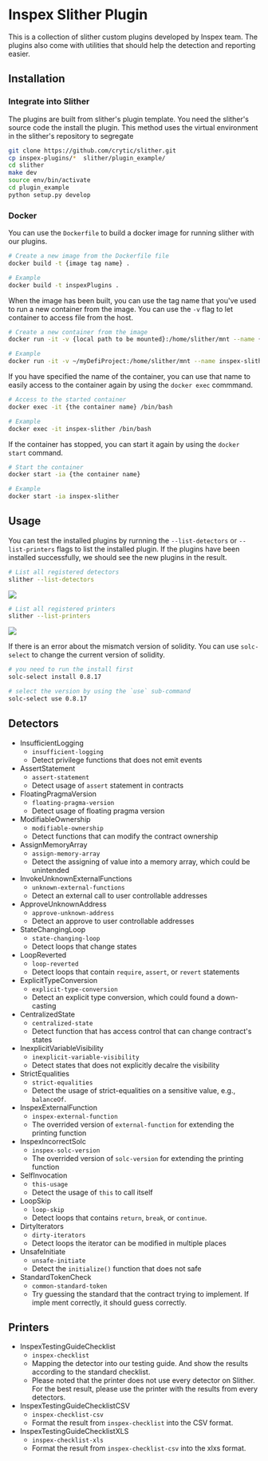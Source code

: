 # Inspex Slither Plugin

This is a collection of slither custom plugins developed by Inspex team. The plugins also come with utilities that should help the detection and reporting easier.

## Installation

### Integrate into Slither

The plugins are built from slither's plugin template. You need the slither's source code the install the plugin. This method uses the virtual environment in the slither's repository to segregate

```bash
git clone https://github.com/crytic/slither.git
cp inspex-plugins/*  slither/plugin_example/
cd slither
make dev
source env/bin/activate
cd plugin_example
python setup.py develop
```

### Docker

You can use the `Dockerfile` to build a docker image for running slither with our plugins. 

```bash
# Create a new image from the Dockerfile file
docker build -t {image tag name} .

# Example
docker build -t inspexPlugins .
```

When the image has been built, you can use the tag name that you've used to run a new container from the image. You can use the `-v` flag to let container to access file from the host. 

```bash
# Create a new container from the image
docker run -it -v {local path to be mounted}:/home/slither/mnt --name {new name of the container} {tag name of the image}

# Example
docker run -it -v ~/myDefiProject:/home/slither/mnt --name inspex-slither inspexPlugin
```

If you have specified the name of the container, you can use that name to easily access to the container again by using the `docker exec` commmand.

```bash
# Access to the started container
docker exec -it {the container name} /bin/bash

# Example
docker exec -it inspex-slither /bin/bash
```

If the container has stopped, you can start it again by using the `docker start` command.
```bash
# Start the container
docker start -ia {the container name}

# Example
docker start -ia inspex-slither
```

## Usage

You can test the installed plugins by rurnning the `--list-detectors` or `--list-printers` flags to list the installed plugin. If the plugins have been installed successfully, we should see the new plugins in the result.

```bash
# List all registered detectors
slither --list-detectors
```

![](https://s3-ap-northeast-1.amazonaws.com/inspex-hackmd-ee/uploads/upload_5508a23ba6db494d7961f68c591b5281.png)

```bash
# List all registered printers
slither --list-printers
```

![](https://s3-ap-northeast-1.amazonaws.com/inspex-hackmd-ee/uploads/upload_8fe80b8d67d73664ac87fa96858e07ed.png)

If there is an error about the mismatch version of solidity. You can use `solc-select` to change the current version of solidity.

```bash
# you need to run the install first
solc-select install 0.8.17

# select the version by using the `use` sub-command 
solc-select use 0.8.17
```

## Detectors


- InsufficientLogging
    - `insufficient-logging`
    - Detect privilege functions that does not emit events 
- AssertStatement
    - `assert-statement`
    - Detect usage of `assert` statement in contracts
- FloatingPragmaVersion
    - `floating-pragma-version`
    - Detect usage of floating pragma version
- ModifiableOwnership
    - `modifiable-ownership`
    - Detect functions that can modify the contract ownership
- AssignMemoryArray
    - `assign-memory-array`
    - Detect the assigning of value into a memory array, which could be unintended
- InvokeUnknownExternalFunctions
    - `unknown-external-functions`
    - Detect an external call to user controllable addresses
- ApproveUnknownAddress
    - `approve-unknown-address`
    - Detect an approve to user controllable addresses
- StateChangingLoop
    - `state-changing-loop`
    - Detect loops that change states
- LoopReverted
    - `loop-reverted`
    - Detect loops that contain `require`, `assert`, or `revert` statements
- ExplicitTypeConversion
    - `explicit-type-conversion`
    - Detect an explicit type conversion, which could found a down-casting
- CentralizedState
    - `centralized-state`
    - Detect function that has access control that can change contract's states
- InexplicitVariableVisibility
    - `inexplicit-variable-visibility`
    - Detect states that does not explicitly decalre the visibility
- StrictEqualities
    - `strict-equalities`
    - Detect the usage of strict-equalities on a sensitive value, e.g., `balanceOf`.
- InspexExternalFunction
    - `inspex-external-function`
    - The overrided version of `external-function` for extending the printing function
- InspexIncorrectSolc
    - `inspex-solc-version`
    - The overrided version of `solc-version` for extending the printing function
- SelfInvocation
    - `this-usage`
    - Detect the usage of `this` to call itself
- LoopSkip
    - `loop-skip`
    - Detect loops that contains `return`, `break`, or `continue`.
- DirtyIterators
    - `dirty-iterators`
    - Detect loops the iterator can be modified in multiple places
- UnsafeInitiate
    - `unsafe-initiate`
    - Detect the `initialize()` function that does not safe 
- StandardTokenCheck
    - `common-standard-token`
    - Try guessing the standard that the contract trying to implement. If imple ment correctly, it should guess correctly.

## Printers

- InspexTestingGuideChecklist
    - `inspex-checklist`
    - Mapping the detector into our testing guide. And show the results according to the standard checklist.
    - Please noted that the printer does not use every detector on Slither. For the best result, please use the printer with the results from every detectors.
- InspexTestingGuideChecklistCSV
    - `inspex-checklist-csv`
    - Format the result from `inspex-checklist` into the CSV format.
- InspexTestingGuideChecklistXLS
    - `inspex-checklist-xls`
    - Format the result from `inspex-checklist-csv` into the xlxs format.
